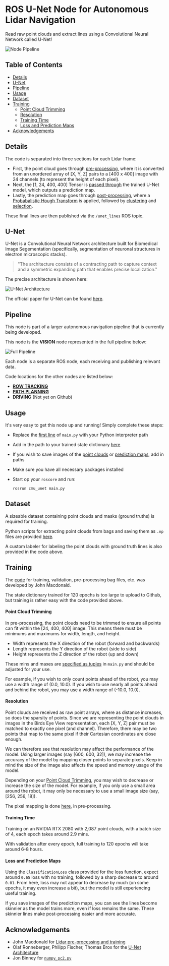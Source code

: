 # ROS U-Net Node for Autonomous Lidar Navigation

Read raw point clouds and extract lines using a Convolutional Neural Network called U-Net!

![Node Pipeline](https://user-images.githubusercontent.com/35245591/101233100-410ebd00-3684-11eb-93b5-8ea502669e5d.png)

## Table of Contents
- [Details](#Details)
- [U-Net](#U-Net)
- [Pipeline](#Pipeline)
- [Usage](#Usage)
- [Dataset](#Dataset)
- [Training](#Training)
  - [Point Cloud Trimming](#Point-Cloud-Trimming)
  - [Resolution](#Resolution)
  - [Training Time](#Training-Time)
  - [Loss and Prediction Maps](#Loss-and-Prediction-Maps)
- [Acknowledgements](#Acknowledgements)

## Details
The code is separated into three sections for each Lidar frame:

- First, the point cloud goes through [pre-processing](https://github.com/aaronzberger/CMU_UNet_Node/blob/main/src/pre_process.py), where it is converted from an unordered array of \[X, Y, Z] pairs to a \[400 x 400] image with 24 channels (to represent the height of each pixel).
- Next, the \[1, 24, 400, 400] Tensor is [passed through](https://github.com/aaronzberger/CMU_UNet_Node/blob/966c0ca2701703849b61900425df3c33d7be1dee/src/main.py#L55-L60) the trained U-Net model, which outputs a prediction map.
- Lastly, the prediction map goes through [post-processing](https://github.com/aaronzberger/CMU_UNet_Node/blob/main/src/post_process.py), where a [Probabalistic Hough Transform](https://github.com/aaronzberger/CMU_UNet_Node/blob/966c0ca2701703849b61900425df3c33d7be1dee/src/post_process.py#L213) is applied, followed by [clustering](https://github.com/aaronzberger/CMU_UNet_Node/blob/966c0ca2701703849b61900425df3c33d7be1dee/src/post_process.py#L218-L236) and [selection](https://github.com/aaronzberger/CMU_UNet_Node/blob/966c0ca2701703849b61900425df3c33d7be1dee/src/post_process.py#L238-L249).

These final lines are then published via the `/unet_lines` ROS topic.

## U-Net
U-Net is a Convolutional Neural Network architecture built for Biomedical Image Segementation (specifically, 
segmentation of neuronal structures in electron microscopic stacks). 

> "The architecture consists of a contracting path to capture context and a symmetric expanding path that enables precise localization."

The precise architecture is shown here:

![U-Net Architecture](https://user-images.githubusercontent.com/35245591/101233308-e37b7000-3685-11eb-8318-eedc7b904ef5.png)

The official paper for U-Net can be found [here](https://arxiv.org/abs/1505.04597).

## Pipeline
This node is part of a larger autonomous navigation pipeline that is currently being developed. 

This node is the __VISION__ node represented in the full pipeline below:

![Full Pipeline](https://user-images.githubusercontent.com/35245591/101234307-10cb1c80-368c-11eb-99de-7afccb2e8909.png)

Each node is a separate ROS node, each receiving and publishing relevant data.

Code locations for the other nodes are listed below:
- [__ROW TRACKING__](https://github.com/aaronzberger/CMU_EKF_Node)
- [__PATH PLANNING__](https://github.com/aaronzberger/CMU_Path_Planning_Node)
- __DRIVING__ (Not yet on Github)

## Usage
It's very easy to get this node up and running! Simply complete these steps:
- Replace the [first line](https://github.com/aaronzberger/CMU_UNet_Node/blob/main/src/main.py#L1) of `main.py` with your Python interpreter path
- Add in the path to your trained state dictionary [here](https://github.com/aaronzberger/CMU_UNet_Node/blob/b9bf561f837066faad402f198aecc72eda709062/src/main.py#L35)
- If you wish to save images of the [point clouds](https://github.com/aaronzberger/CMU_UNet_Node/blob/b9bf561f837066faad402f198aecc72eda709062/src/main.py#L50) or [prediction maps](https://github.com/aaronzberger/CMU_UNet_Node/blob/b9bf561f837066faad402f198aecc72eda709062/src/main.py#L70), add in paths
- Make sure you have all necessary packages installed
- Start op your `roscore` and run:
  
  `rosrun cmu_unet main.py`

## Dataset
A sizeable dataset containing point clouds and masks (ground truths) is required for training.

Python scripts for extracting point clouds from bags and saving them as `.np` files are provided [here](https://github.com/jnmacdnld/ag_lidar_navigation/tree/bev/srcs).

A custom labeler for labeling the point clouds with ground truth lines is also provided in the code above.

## Training
The [code](https://github.com/jnmacdnld/ag_lidar_navigation/tree/bev) for training, validation, pre-processing bag files, etc. was developed by John Macdonald.

The state dictionary trained for 120 epochs is too large to upload to Github, but training is rather easy with the code provided above.

#### Point Cloud Trimming
In pre-processing, the point clouds need to be trimmed to ensure all points can fit within the \[24, 400, 400] image. This means there must be minimums and maximums for width, length, and height.

- Width represents the X direction of the robot (forward and backwards)
- Length represents the Y direction of the robot (side to side)
- Height represents the Z direction of the robot (up and down)

These mins and maxes are [specified as tuples](https://github.com/aaronzberger/CMU_UNet_Node/blob/b9bf561f837066faad402f198aecc72eda709062/src/main.py#L24-L25) in `main.py` and should be adjusted for your use.

For example, if you wish to only count points ahead of the robot, you may use a width range of (0.0, 10.0). If you wish to use nearly all points ahead and behind the robot, you may use a width range of (-10.0, 10.0).

#### Resolution
Point clouds are received as raw point arrays, where as distance increases, so does the sparsity of points. Since we are representing the point clouds in images in the Birds Eye View representation, each \[X, Y, Z] pair must be matched to exactly one pixel (and channel). Therefore, there may be two points that map to the same pixel if their Cartesian coordinates are close enough.

We can therefore see that resolution may affect the performance of the model. Using larger images (say \[600, 600, 32]), we may increase the accuracy of the model by mapping closer points to separate pixels. Keep in mind the size of the image also affects the speed and memory usage of the model.

Depending on your [Point Cloud Trimming](#Point-Cloud-Trimming), you may wish to decrease or increase the size of the model. For example, if you only use a small area around the robot, it may only be necessary to use a small image size (say, \[256, 256, 18]).

The pixel mapping is done [here](https://github.com/aaronzberger/CMU_UNet_Node/blob/b9bf561f837066faad402f198aecc72eda709062/src/pre_process.py#L36-L55), in pre-processing.

#### Training Time
Training on an NVIDIA RTX 2080 with 2,087 point clouds, with a batch size of 4, each epoch takes around 2.9 mins.

With validation after every epoch, full training to 120 epochs will take around 6-8 hours.

#### Loss and Prediction Maps
Using the `ClassificationLoss` class provided for the loss function, expect around `0.65` loss with no training, followed by a sharp decrease to around `0.01`. From here, loss may not appear to decrease by much (on some epochs, it may even increase a bit), but the model is still experiencing useful training. 

If you save images of the prediction maps, you can see the lines become skinnier as the model trains more, even if loss remains the same. These skinnier lines make post-processing easier and more accurate.

## Acknowledgements
- John Macdonald for [Lidar pre-processing and training](https://github.com/jnmacdnld/ag_lidar_navigation/tree/bev)
- Olaf Ronneberger, Philipp Fischer, Thomas Brox for the [U-Net Architecture](https://lmb.informatik.uni-freiburg.de/people/ronneber/u-net/)
- Jon Binney for [`numpy_pc2.py`](https://github.com/dimatura/pypcd/blob/master/pypcd/numpy_pc2.py)
